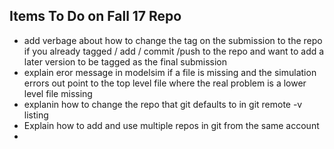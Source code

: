 ## Items To Do on Fall 17 Repo

* add verbage about how to change the tag on the submission to the repo if you already tagged / add / commit /push to the repo and want to add a later version to be tagged as the final submission
* explain eror message in modelsim if a file is missing and the simulation errors out point to the top level file where the real problem is a lower level file missing
* explanin how to change the repo that git defaults to in git remote -v listing
* Explain how to add and use multiple repos in git from the same account
* 